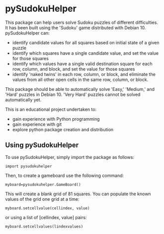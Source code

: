 # pySudokuHelper

This package can help users solve Sudoku puzzles of different difficulties.  It has been built using the 'Sudoku' game distributed with Debian 10.  pySudokuHelper can:

- identify candidate values for all squares based on initial state of a given puzzle
- identify which squares have a single candidate value, and set the value for those squares
- identify which values have a single valid destination square for each row, column, and block, and set the value for those squares
- identify 'naked twins' in each row, column, or block, and eliminate the values from all other open cells in the same row, column, or block.

This package should be able to automatically solve 'Easy,' 'Medium,' and 'Hard' puzzles in Debian 10.  'Very Hard' puzzles cannot be solved automatically yet.

This is an educational project undertaken to:
* gain experience with Python programming
* gain experience with git
* explore python package creation and distribution

## Using pySudokuHelper

To use pySudokuHelper, simply import the package as follows:

    import pysudokuhelper

Then, to create a gameboard use the following command:

    myboard=pysudokuhelper.GameBoard()

This will create a blank grid of 81 squares.  You can populate the known values of the grid one grid at a time:

    myboard.setcellvalue(cellindex, value)

or using a list of \[cellindex, value\] pairs:

    myboard.setcellvalues(lindexvalues)
